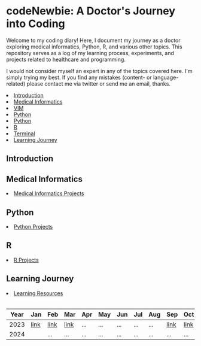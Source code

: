 # codeNewbie: A Doctor's Journey into Coding

<p>Welcome to my coding diary! Here, I document my journey as a doctor exploring medical informatics, Python, R, and various other topics. This repository serves as a log of my learning process, experiments, and projects related to healthcare and programming.

I would not consider myself an expert in any of the topics covered here. I'm simply trying my best. If you find any mistakes (content- or language-related) please contact me via twitter or send me an email, thanks.</p>

<li><a href="#VIM">Introduction</a></li>
<li><a href="#medical-informatics">Medical Informatics</a></li>


<li><a href="https://github.com/GrigorijSchleifer/codeNewbie/blob/main/VIM/VIM.md">VIM</a></li>


<li><a href="#python">Python</a></li>
<li><a href="#">Python</a></li>
<li><a href="#r">R</a></li>

<li><a href="https://github.com/GrigorijSchleifer/codeNewbie/blob/main/Terminal/terminal_basics.md">Terminal</a></li>
<li><a href="#learning-journey">Learning Journey</a></li>

<h2 id="introduction">Introduction</h2>
<h2 id="medical-informatics">Medical Informatics</h2>

<li><a href="link/to/medical_informatics_projects">Medical Informatics Projects</a></li>
<h2 id="python">Python</h2>
<li><a href="link/to/python_projects">Python Projects</a></li>
<h2 id="r">R</h2>
<li><a href="link/to/r_projects">R Projects</a></li>
<h2 id="learning-journey">Learning Journey</h2>
<li><a href="link/to/learning_resources">Learning Resources</a></li>


<br>

|   Year   | Jan | Feb | Mar | Apr | May | Jun | Jul | Aug| Sep| Oct | Nov | Dec
| --- | --- | --- | --- | --- | --- | --- | --- | --- | --- | --- | --- | --- | 
| 2023 | [link](https://github.com/GrigorijSchleifer/codeNewbie/blob/main/2023/january.md) | [link](https://github.com/GrigorijSchleifer/codeNewbie/blob/main/2023/february.md) | [link](https://github.com/GrigorijSchleifer/codeNewbie/blob/main/2023/march.md) | ... | ... | ... | ... | ... | [link](https://github.com/GrigorijSchleifer/codeNewbie/blob/main/2023/september.md) | [link](https://github.com/GrigorijSchleifer/codeNewbie/blob/main/2023/october.md) | ... | ... |
| 2024 |  | ... | ... | ... | ... | ... | ... | ... | ... | ... | ... | ... | ... |